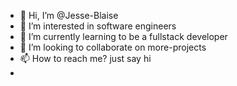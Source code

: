 - 👋 Hi, I’m @Jesse-Blaise
- 👀 I’m interested in software engineers
- 🌱 I’m currently learning to be a fullstack developer
- 💞️ I’m looking to collaborate on more-projects
- 📫 How to reach me? just say hi
- 

<!---
Jesse-Blaise/Jesse-Blaise is a ✨ special ✨ repository because its `README.md` (this file) appears on your GitHub profile.
You can click the Preview link to take a look at your changes.
--->
